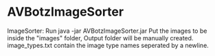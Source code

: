 # AVBotzImageSorter

ImageSorter:
	Run java -jar AVBotzImageSorter.jar
	Put the images to be inside the "images" folder,
	Output folder will be manually created.
	image_types.txt contain the image type names seperated by a newline.
